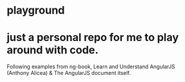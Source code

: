 # playground
# just a personal repo for me to play around with code.  
Following examples from ng-book, Learn and Understand AngularJS (Anthony Alicea) & The AngularJS document itself.
